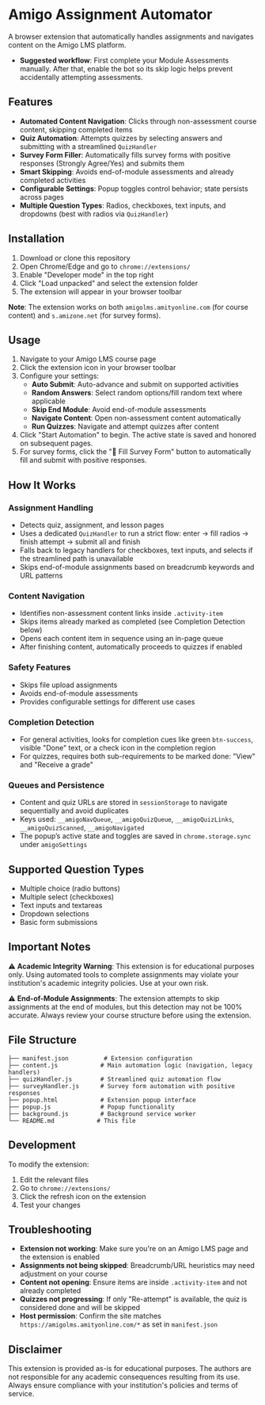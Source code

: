 # Amigo Assignment Automator

A browser extension that automatically handles assignments and navigates content on the Amigo LMS platform.

- **Suggested workflow**: First complete your Module Assessments manually. After that, enable the bot so its skip logic helps prevent accidentally attempting assessments.

## Features

- **Automated Content Navigation**: Clicks through non-assessment course content, skipping completed items
- **Quiz Automation**: Attempts quizzes by selecting answers and submitting with a streamlined `QuizHandler`
- **Survey Form Filler**: Automatically fills survey forms with positive responses (Strongly Agree/Yes) and submits them
- **Smart Skipping**: Avoids end-of-module assessments and already completed activities
- **Configurable Settings**: Popup toggles control behavior; state persists across pages
- **Multiple Question Types**: Radios, checkboxes, text inputs, and dropdowns (best with radios via `QuizHandler`)

## Installation

1. Download or clone this repository
2. Open Chrome/Edge and go to `chrome://extensions/`
3. Enable "Developer mode" in the top right
4. Click "Load unpacked" and select the extension folder
5. The extension will appear in your browser toolbar

**Note**: The extension works on both `amigolms.amityonline.com` (for course content) and `s.amizone.net` (for survey forms).

## Usage

1. Navigate to your Amigo LMS course page
2. Click the extension icon in your browser toolbar
3. Configure your settings:
   - **Auto Submit**: Auto-advance and submit on supported activities
   - **Random Answers**: Select random options/fill random text where applicable
   - **Skip End Module**: Avoid end-of-module assessments
   - **Navigate Content**: Open non-assessment content automatically
   - **Run Quizzes**: Navigate and attempt quizzes after content
4. Click "Start Automation" to begin. The active state is saved and honored on subsequent pages.
5. For survey forms, click the "📝 Fill Survey Form" button to automatically fill and submit with positive responses.

## How It Works

### Assignment Handling
- Detects quiz, assignment, and lesson pages
- Uses a dedicated `QuizHandler` to run a strict flow: enter → fill radios → finish attempt → submit all and finish
- Falls back to legacy handlers for checkboxes, text inputs, and selects if the streamlined path is unavailable
- Skips end-of-module assignments based on breadcrumb keywords and URL patterns

### Content Navigation
- Identifies non-assessment content links inside `.activity-item`
- Skips items already marked as completed (see Completion Detection below)
- Opens each content item in sequence using an in-page queue
- After finishing content, automatically proceeds to quizzes if enabled

### Safety Features
- Skips file upload assignments
- Avoids end-of-module assessments
- Provides configurable settings for different use cases

### Completion Detection
- For general activities, looks for completion cues like green `btn-success`, visible "Done" text, or a check icon in the completion region
- For quizzes, requires both sub-requirements to be marked done: "View" and "Receive a grade"

### Queues and Persistence
- Content and quiz URLs are stored in `sessionStorage` to navigate sequentially and avoid duplicates
- Keys used: `__amigoNavQueue`, `__amigoQuizQueue`, `__amigoQuizLinks`, `__amigoQuizScanned`, `__amigoNavigated`
- The popup’s active state and toggles are saved in `chrome.storage.sync` under `amigoSettings`

## Supported Question Types

- Multiple choice (radio buttons)
- Multiple select (checkboxes)
- Text inputs and textareas
- Dropdown selections
- Basic form submissions

## Important Notes

⚠️ **Academic Integrity Warning**: This extension is for educational purposes only. Using automated tools to complete assignments may violate your institution's academic integrity policies. Use at your own risk.

⚠️ **End-of-Module Assignments**: The extension attempts to skip assignments at the end of modules, but this detection may not be 100% accurate. Always review your course structure before using the extension.


## File Structure

```
├── manifest.json          # Extension configuration
├── content.js            # Main automation logic (navigation, legacy handlers)
├── quizHandler.js        # Streamlined quiz automation flow
├── surveyHandler.js      # Survey form automation with positive responses
├── popup.html            # Extension popup interface
├── popup.js              # Popup functionality
├── background.js         # Background service worker
└── README.md            # This file
```

## Development

To modify the extension:

1. Edit the relevant files
2. Go to `chrome://extensions/`
3. Click the refresh icon on the extension
4. Test your changes

## Troubleshooting

- **Extension not working**: Make sure you're on an Amigo LMS page and the extension is enabled
- **Assignments not being skipped**: Breadcrumb/URL heuristics may need adjustment on your course
- **Content not opening**: Ensure items are inside `.activity-item` and not already completed
- **Quizzes not progressing**: If only "Re-attempt" is available, the quiz is considered done and will be skipped
- **Host permission**: Confirm the site matches `https://amigolms.amityonline.com/*` as set in `manifest.json`

## Disclaimer

This extension is provided as-is for educational purposes. The authors are not responsible for any academic consequences resulting from its use. Always ensure compliance with your institution's policies and terms of service.